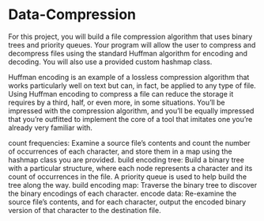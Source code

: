 # Data-Compression
For this project, you will build a file compression algorithm that uses binary trees and priority queues. Your program will allow the user to compress and decompress files using the standard Huffman algorithm for encoding and decoding. You will also use a provided custom hashmap class.
   
Huffman encoding is an example of a lossless compression algorithm that works particularly well on text but can, in fact, be applied to any type of file. Using Huffman encoding to compress a file can reduce the storage it requires by a third, half, or even more, in some situations. You’ll be impressed with the compression algorithm, and you’ll be equally impressed that you’re outfitted to implement the core of a tool that imitates one you’re already very familiar with. 

count frequencies: Examine a source file’s contents and count the number of occurrences of each character, and store them in a map using the hashmap class you are provided. 
build encoding tree: Build a binary tree with a particular structure, where each node represents a character and its count of occurrences in the file. A priority queue is used to help build the tree along the way. 
build encoding map: Traverse the binary tree to discover the binary encodings of each character. 
encode data: Re-examine the source file’s contents, and for each character, output the encoded binary version of that character to the destination file. 

